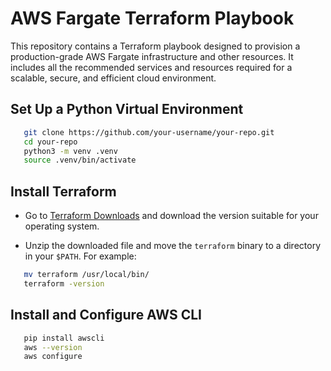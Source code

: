 # AWS Fargate Terraform Playbook

This repository contains a Terraform playbook designed to provision a production-grade AWS Fargate infrastructure and other resources. It includes all the recommended services and resources required for a scalable, secure, and efficient cloud environment.

## Set Up a Python Virtual Environment

```bash
   git clone https://github.com/your-username/your-repo.git
   cd your-repo
   python3 -m venv .venv
   source .venv/bin/activate
```

## Install Terraform

- Go to [Terraform Downloads](https://www.terraform.io/downloads.html) and download the version suitable for your operating system.

- Unzip the downloaded file and move the `terraform` binary to a directory in your `$PATH`. For example:

```bash
   mv terraform /usr/local/bin/
   terraform -version
```

## Install and Configure AWS CLI

```bash
   pip install awscli
   aws --version
   aws configure
```
